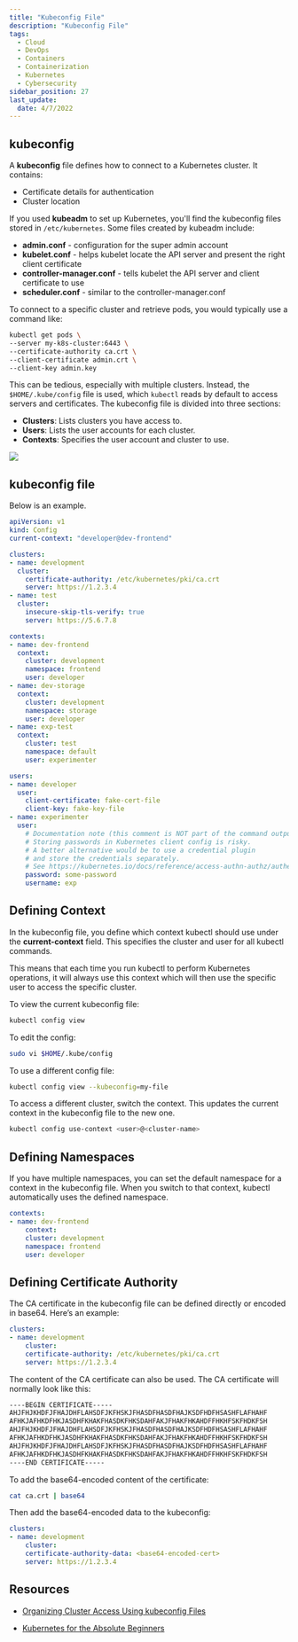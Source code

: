 ```yaml
---
title: "Kubeconfig File"
description: "Kubeconfig File"
tags:
  - Cloud
  - DevOps
  - Containers
  - Containerization
  - Kubernetes
  - Cybersecurity
sidebar_position: 27
last_update:
  date: 4/7/2022
---
```



## kubeconfig 

A **kubeconfig** file defines how to connect to a Kubernetes cluster. It contains:

- Certificate details for authentication
- Cluster location

If you used **kubeadm** to set up Kubernetes, you'll find the kubeconfig files stored in `/etc/kubernetes`. Some files created by kubeadm include:

- **admin.conf** - configuration for the super admin account
- **kubelet.conf** - helps kubelet locate the API server and present the right client certificate
- **controller-manager.conf** - tells kubelet the API server and client certificate to use
- **scheduler.conf** - similar to the controller-manager.conf

To connect to a specific cluster and retrieve pods, you would typically use a command like:

```bash
kubectl get pods \
--server my-k8s-cluster:6443 \
--certificate-authority ca.crt \ 
--client-certificate admin.crt \
--client-key admin.key
```

This can be tedious, especially with multiple clusters. Instead, the `$HOME/.kube/config` file is used, which `kubectl` reads by default to access servers and certificates. The kubeconfig file is divided into three sections:

- **Clusters**: Lists clusters you have access to.
- **Users**: Lists the user accounts for each cluster.
- **Contexts**: Specifies the user account and cluster to use.

<div class='img-center'>

![](/img/docs/kubeconfigfileformatandsections.png)

</div>

## kubeconfig file 

Below is an example.

```yaml
apiVersion: v1
kind: Config
current-context: "developer@dev-frontend"

clusters:
- name: development
  cluster:
    certificate-authority: /etc/kubernetes/pki/ca.crt
    server: https://1.2.3.4
- name: test
  cluster:
    insecure-skip-tls-verify: true
    server: https://5.6.7.8

contexts:
- name: dev-frontend
  context:
    cluster: development
    namespace: frontend
    user: developer
- name: dev-storage
  context:
    cluster: development
    namespace: storage
    user: developer
- name: exp-test
  context:
    cluster: test
    namespace: default
    user: experimenter

users:
- name: developer
  user:
    client-certificate: fake-cert-file
    client-key: fake-key-file
- name: experimenter
  user:
    # Documentation note (this comment is NOT part of the command output).
    # Storing passwords in Kubernetes client config is risky.
    # A better alternative would be to use a credential plugin
    # and store the credentials separately.
    # See https://kubernetes.io/docs/reference/access-authn-authz/authentication/#client-go-credential-plugins
    password: some-password
    username: exp
```

## Defining Context 

In the kubeconfig file, you define which context kubectl should use under the **current-context** field. This specifies the cluster and user for all kubectl commands. 

This means that each time you run kubectl to perform Kubernetes operations, it will always use this context which will then use the specific user to access the specific cluster.

To view the current kubeconfig file:

```bash
kubectl config view 
```

To edit the config:

```bash
sudo vi $HOME/.kube/config
```

To use a different config file:

```bash
kubectl config view --kubeconfig=my-file
```

To access a different cluster, switch the context. This updates the current context in the kubeconfig file to the new one.

```bash
kubectl config use-context <user>@<cluster-name>
```

## Defining Namespaces 

If you have multiple namespaces, you can set the default namespace for a context in the kubeconfig file. When you switch to that context, kubectl automatically uses the defined namespace.

```yaml
contexts:
- name: dev-frontend
    context:
    cluster: development
    namespace: frontend
    user: developer
```

## Defining Certificate Authority

The CA certificate in the kubeconfig file can be defined directly or encoded in base64. Here’s an example:

```yaml
clusters:
- name: development
    cluster:
    certificate-authority: /etc/kubernetes/pki/ca.crt
    server: https://1.2.3.4
```

The content of the CA certificate can also be used. The CA certificate will normally look like this:

```bash
----BEGIN CERTIFICATE----- 
AHJFHJKHDFJFHAJDHFLAHSDFJKFHSKJFHASDFHASDFHAJKSDFHDFHSASHFLAFHAHF
AFHKJAFHKDFHKJASDHFKHAKFHASDKFHKSDAHFAKJFHAKFHKAHDFFHKHFSKFHDKFSH
AHJFHJKHDFJFHAJDHFLAHSDFJKFHSKJFHASDFHASDFHAJKSDFHDFHSASHFLAFHAHF
AFHKJAFHKDFHKJASDHFKHAKFHASDKFHKSDAHFAKJFHAKFHKAHDFFHKHFSKFHDKFSH
AHJFHJKHDFJFHAJDHFLAHSDFJKFHSKJFHASDFHASDFHAJKSDFHDFHSASHFLAFHAHF
AFHKJAFHKDFHKJASDHFKHAKFHASDKFHKSDAHFAKJFHAKFHKAHDFFHKHFSKFHDKFSH
----END CERTIFICATE----- 
```

To add the base64-encoded content of the certificate:

```bash
cat ca.crt | base64
```

Then add the base64-encoded data to the kubeconfig:

```yaml
clusters:
- name: development
    cluster:
    certificate-authority-data: <base64-encoded-cert>
    server: https://1.2.3.4
```

## Resources 

- [Organizing Cluster Access Using kubeconfig Files](https://kubernetes.io/docs/concepts/configuration/organize-cluster-access-kubeconfig/)

- [Kubernetes for the Absolute Beginners](https://kodekloud.com/courses/kubernetes-for-the-absolute-beginners-hands-on/)



 

 
